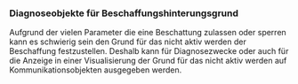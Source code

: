 ﻿### Diagnoseobjekte für Beschaffungshinterungsgrund

Aufgrund der vielen Parameter die eine Beschattung zulassen oder sperren kann es schwierig sein den Grund für das nicht aktiv werden der Beschaffung festzustellen. 
Deshalb kann für Diagnosezwecke oder auch für die Anzeige in einer Visualisierung der Grund für das nicht aktiv werden auf Kommunikationsobjekten ausgegeben werden.

